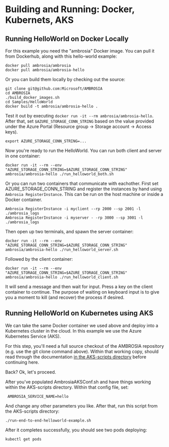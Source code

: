 
Building and Running: Docker, Kubernets, AKS
============================================


Running HelloWorld on Docker Locally
------------------------------------

For this example you need the "ambrosia" Docker image.  You can pull
it from Dockerhub, along with this hello-world example:

	docker pull ambrosia/ambrosia
    docker pull ambrosia/ambrosia-hello

Or you can build them locally by checking out the source:

    git clone git@github.com:Microsoft/AMBROSIA
    cd AMBROSIA
    ./build_docker_images.sh
    cd Samples/HelloWorld
    docker build -t ambrosia/ambrosia-hello . 

Test it out by executing `docker run -it --rm ambrosia/ambrosia-hello`.
After that, set `$AZURE_STORAGE_CONN_STRING` based on the value
provided under the Azure Portal (Resource group -> Storage account ->
Access keys).

    export AZURE_STORAGE_CONN_STRING=...

Now you're ready to run the HelloWorld.  You can run both client and
server in one container:

    docker run -it --rm --env "AZURE_STORAGE_CONN_STRING=$AZURE_STORAGE_CONN_STRING" ambrosia/ambrosia-hello ./run_helloworld_both.sh

Or you can run two containers that communicate with eachother.  First
set AZURE_STORAGE_CONN_STRING and register the instances by hand using
`Ambrosia RegisterInstance`.  This can be run on the host machine or
inside a Docker container.

    Ambrosia RegisterInstance -i myclient --rp 2000 --sp 2001 -l ./ambrosia_logs
    Ambrosia RegisterInstance -i myserver - -rp 3000 --sp 3001 -l ./ambrosia_logs

Then open up two terminals, and spawn the server container:

    docker run -it --rm --env "AZURE_STORAGE_CONN_STRING=$AZURE_STORAGE_CONN_STRING" ambrosia/ambrosia-hello ./run_helloworld_server.sh

Followed by the client container:

    docker run -it --rm --env "AZURE_STORAGE_CONN_STRING=$AZURE_STORAGE_CONN_STRING" ambrosia/ambrosia-hello ./run_helloworld_client.sh

It will send a message and then wait for input.  Press a key on the
client container to continue.  The purpose of waiting on keyboard
input is to give you a moment to kill (and recover) the process if
desired.


Running HelloWorld on Kubernetes using AKS
------------------------------------------

We can take the same Docker container we used above and deploy into a
Kubernetes cluster in the cloud.  In this example we use the
Azure Kubernetes Service (AKS).  

For this step, you'll need a full source checkout of the AMBROSIA
repository (e.g. use the git clone command above).  Within that
working copy, should read through the documentation [in the
AKS-scripts directory](../AKS-scripts) before continuing here.

Back? Ok, let's proceed.

After you've populated AmbrosiaAKSConf.sh and have things working
within the AKS-scripts directory.  Within that config file, set:

     AMBROSIA_SERVICE_NAME=hello

And change any other parameters you like.  After that, run this script
from the AKS-scripts directory:

    ./run-end-to-end-helloworld-example.sh

After it completes successfully, you should see two pods deploying:

    kubectl get pods

    

